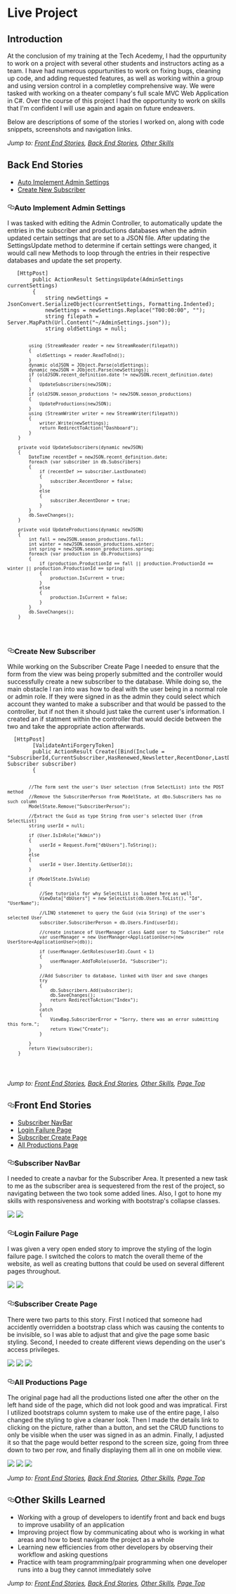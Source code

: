 <h1>Live Project</h1>
<h2>Introduction</h2>
<p>At the conclusion of my training at the Tech Acedemy, I had the oppurtunity to work on a project with several other students and instructors acting as a team. I have had numerous oppurtunities to work on fixing bugs, cleaning up code, and adding requested features, as well as working within a group and using version control in a completley comprehensive way. We were tasked with working on a theater company's full scale MVC Web Application in C#. Over the course of this project I had the opportunity to work on skills that I'm confident I will use again and again on future endeavers.</p>
<p>Below are descriptions of some of the stories I worked on, along with code snippets, screenshots and navigation links.</p>
<p><em>Jump to: <a href="#front-end-stories">Front End Stories</a>, <a href="#back-end-stories">Back End Stories</a>, <a href="#other-skills-learned">Other Skills</a></em></p>
<h2>Back End Stories</h2>
<ul>
  <li><a href="#sorting-network-table">Auto Implement Admin Settings</a></li>
  <li><a href="#sorting-network-table2">Create New Subscriber</a></li>
</ul>
<h3><a id="user-content-sorting-network-table" class="anchor" aria-hidden="true" href="#sorting-network-table"><svg class="octicon octicon-link" viewBox="0 0 16 16" version="1.1" width="16" height="16" aria-hidden="true"><path fill-rule="evenodd" d="M4 9h1v1H4c-1.5 0-3-1.69-3-3.5S2.55 3 4 3h4c1.45 0 3 1.69 3 3.5 0 1.41-.91 2.72-2 3.25V8.59c.58-.45 1-1.27 1-2.09C10 5.22 8.98 4 8 4H4c-.98 0-2 1.22-2 2.5S3 9 4 9zm9-3h-1v1h1c1 0 2 1.22 2 2.5S13.98 12 13 12H9c-.98 0-2-1.22-2-2.5 0-.83.42-1.64 1-2.09V6.25c-1.09.53-2 1.84-2 3.25C6 11.31 7.55 13 9 13h4c1.45 0 3-1.69 3-3.5S14.5 6 13 6z"></path></svg></a>Auto Implement Admin Settings</h3>
<p>I was tasked with editing the Admin Controller, to automatically update the entries in the subscriber and productions databases when the admin updated certain settings that are set to a JSON file. After updating the SettingsUpdate method to determine if certain settings were changed, it would call new Methods to loop through the entries in their respective databases and update the set property.</p>
<pre><code>   [HttpPost]
        public ActionResult SettingsUpdate(AdminSettings currentSettings)
        {
            string newSettings = JsonConvert.SerializeObject(currentSettings, Formatting.Indented);
            newSettings = newSettings.Replace("T00:00:00", "");
            string filepath = Server.MapPath(Url.Content("~/AdminSettings.json"));
            string oldSettings = null;
             
            using (StreamReader reader = new StreamReader(filepath))
            {
               oldSettings = reader.ReadToEnd();
            }
            dynamic oldJSON = JObject.Parse(oldSettings);
            dynamic newJSON = JObject.Parse(newSettings);
            if (oldJSON.recent_definition.date != newJSON.recent_definition.date)
            {
                UpdateSubscribers(newJSON);
            }
            if (oldJSON.season_productions != newJSON.season_productions)
            {
                UpdateProductions(newJSON);
            }
            using (StreamWriter writer = new StreamWriter(filepath))
            {
                writer.Write(newSettings);
                return RedirectToAction("Dashboard");
            }
        }

        private void UpdateSubscribers(dynamic newJSON)
        {
            DateTime recentDef = newJSON.recent_definition.date;
            foreach (var subscriber in db.Subscribers)
            {
                if (recentDef >= subscriber.LastDonated)
                {
                    subscriber.RecentDonor = false;
                }
                else
                {
                    subscriber.RecentDonor = true;
                }
            }
            db.SaveChanges();
        }

        private void UpdateProductions(dynamic newJSON)
        {
            int fall = newJSON.season_productions.fall;
            int winter = newJSON.season_productions.winter;
            int spring = newJSON.season_productions.spring;
            foreach (var production in db.Productions)
            {
                if (production.ProductionId == fall || production.ProductionId == winter || production.ProductionId == spring)
                {
                    production.IsCurrent = true;
                }
                else
                {
                    production.IsCurrent = false;
                }
            }
            db.SaveChanges();
        }       
</code></pre>
<h3><a id="user-content-sorting-network-table2" class="anchor" aria-hidden="true" href="#sorting-network-table"><svg class="octicon octicon-link" viewBox="0 0 16 16" version="1.1" width="16" height="16" aria-hidden="true"><path fill-rule="evenodd" d="M4 9h1v1H4c-1.5 0-3-1.69-3-3.5S2.55 3 4 3h4c1.45 0 3 1.69 3 3.5 0 1.41-.91 2.72-2 3.25V8.59c.58-.45 1-1.27 1-2.09C10 5.22 8.98 4 8 4H4c-.98 0-2 1.22-2 2.5S3 9 4 9zm9-3h-1v1h1c1 0 2 1.22 2 2.5S13.98 12 13 12H9c-.98 0-2-1.22-2-2.5 0-.83.42-1.64 1-2.09V6.25c-1.09.53-2 1.84-2 3.25C6 11.31 7.55 13 9 13h4c1.45 0 3-1.69 3-3.5S14.5 6 13 6z"></path></svg></a>Create New Subscriber</h3>
<p>While working on the Subscriber Create Page I needed to ensure that the form from the view was being properly submitted and the controller would successfully create a new subscriber to the database. While doing so, the main obstacle I ran into was how to deal with the user being in a normal role or admin role. If they were signed in as the admin they could select which account they wanted to make a subscriber and that would be passed to the controller, but if not then it should just take the current user's information. I created an if statment within the controller that would decide between the two and take the appropriate action afterwards.</p>
<pre><code>  [HttpPost]
        [ValidateAntiForgeryToken]
        public ActionResult Create([Bind(Include = "SubscriberId,CurrentSubscriber,HasRenewed,Newsletter,RecentDonor,LastDonated,LastDonationAmt,SpecialRequests,Notes")]  Subscriber subscriber)
        {
           
            //The form sent the user's User selection (from SelectList) into the POST method
            //Remove the SubscriberPerson from ModelState, at dbo.Subscribers has no such column
            ModelState.Remove("SubscriberPerson");

            //Extract the Guid as type String from user's selected User (from SelectList)
            string userId = null;

            if (User.IsInRole("Admin"))
            {
                userId = Request.Form["dbUsers"].ToString();
            }
            else 
            { 
                userId = User.Identity.GetUserId();
            }

            if (ModelState.IsValid)
            {
              
                //See tutorials for why SelectList is loaded here as well
                ViewData["dbUsers"] = new SelectList(db.Users.ToList(), "Id", "UserName");

                //LINQ statemenet to query the Guid (via String) of the user's selected User
                subscriber.SubscriberPerson = db.Users.Find(userId);

                //create instance of UserManager class &add user to "Subscriber" role
                var userManager = new UserManager<ApplicationUser>(new UserStore<ApplicationUser>(db));

                if (userManager.GetRoles(userId).Count < 1)
                {
                    userManager.AddToRole(userId, "Subscriber");
                }

                //Add Subscriber to database, linked with User and save changes
                try
                {
                    db.Subscribers.Add(subscriber);
                    db.SaveChanges();
                    return RedirectToAction("Index");
                }
                catch
                {
                    ViewBag.SubscriberError = "Sorry, there was an error submitting this form.";
                    return View("Create");
                }
                
            }
            return View(subscriber);
        }    
</code></pre>
<p><em>Jump to: <a href="#front-end-stories">Front End Stories</a>, <a href="#back-end-stories">Back End Stories</a>, <a href="#other-skills-learned">Other Skills</a>, <a href="#live-project">Page Top</a></em></p>
<h2><a id="user-content-front-end-stories" class="anchor" aria-hidden="true" href="#front-end-stories"><svg class="octicon octicon-link" viewBox="0 0 16 16" version="1.1" width="16" height="16" aria-hidden="true"><path fill-rule="evenodd" d="M4 9h1v1H4c-1.5 0-3-1.69-3-3.5S2.55 3 4 3h4c1.45 0 3 1.69 3 3.5 0 1.41-.91 2.72-2 3.25V8.59c.58-.45 1-1.27 1-2.09C10 5.22 8.98 4 8 4H4c-.98 0-2 1.22-2 2.5S3 9 4 9zm9-3h-1v1h1c1 0 2 1.22 2 2.5S13.98 12 13 12H9c-.98 0-2-1.22-2-2.5 0-.83.42-1.64 1-2.09V6.25c-1.09.53-2 1.84-2 3.25C6 11.31 7.55 13 9 13h4c1.45 0 3-1.69 3-3.5S14.5 6 13 6z"></path></svg></a>Front End Stories</h2>
<ul>
 <li><a href="#button-sizing-bug">Subscriber NavBar</a></li>
 <li><a href="#button-sizing-bug2">Login Failure Page</a></li>
 <li><a href="#button-sizing-bug3">Subscriber Create Page</a></li>
 <li><a href="#button-sizing-bug4">All Productions Page</a></li>
</ul>
<h3><a id="user-content-button-sizing-bug" class="anchor" aria-hidden="true" href="#button-sizing-bug"><svg class="octicon octicon-link" viewBox="0 0 16 16" version="1.1" width="16" height="16" aria-hidden="true"><path fill-rule="evenodd" d="M4 9h1v1H4c-1.5 0-3-1.69-3-3.5S2.55 3 4 3h4c1.45 0 3 1.69 3 3.5 0 1.41-.91 2.72-2 3.25V8.59c.58-.45 1-1.27 1-2.09C10 5.22 8.98 4 8 4H4c-.98 0-2 1.22-2 2.5S3 9 4 9zm9-3h-1v1h1c1 0 2 1.22 2 2.5S13.98 12 13 12H9c-.98 0-2-1.22-2-2.5 0-.83.42-1.64 1-2.09V6.25c-1.09.53-2 1.84-2 3.25C6 11.31 7.55 13 9 13h4c1.45 0 3-1.69 3-3.5S14.5 6 13 6z"></path></svg></a>Subscriber NavBar</h3>
<p>I needed to create a navbar for the Subscriber Area. It presented a new task to me as the subscriber area is sequestered from the rest of the project, so navigating between the two took some added lines. Also, I got to hone my skills with responsiveness and working with bootstrap's collapse classes.</p>
<img src="Screenshots/Sub_Navbar_After_1.png">
<img src="Screenshots/Sub_Navbar_After_3.png">
<h3><a id="user-content-button-sizing-bug2" class="anchor" aria-hidden="true" href="#button-sizing-bug"><svg class="octicon octicon-link" viewBox="0 0 16 16" version="1.1" width="16" height="16" aria-hidden="true"><path fill-rule="evenodd" d="M4 9h1v1H4c-1.5 0-3-1.69-3-3.5S2.55 3 4 3h4c1.45 0 3 1.69 3 3.5 0 1.41-.91 2.72-2 3.25V8.59c.58-.45 1-1.27 1-2.09C10 5.22 8.98 4 8 4H4c-.98 0-2 1.22-2 2.5S3 9 4 9zm9-3h-1v1h1c1 0 2 1.22 2 2.5S13.98 12 13 12H9c-.98 0-2-1.22-2-2.5 0-.83.42-1.64 1-2.09V6.25c-1.09.53-2 1.84-2 3.25C6 11.31 7.55 13 9 13h4c1.45 0 3-1.69 3-3.5S14.5 6 13 6z"></path></svg></a>Login Failure Page</h3>
<p>I was given a very open ended story to improve the styling of the login failure page. I switched the colors to match the overall theme of the website, as well as creating buttons that could be used on several different pages throughout.</p>
<img src="Screenshots/Login_Error_Before.png">
<img src="Screenshots/Login_Error_After.png">
<h3><a id="user-content-button-sizing-bug3" class="anchor" aria-hidden="true" href="#button-sizing-bug"><svg class="octicon octicon-link" viewBox="0 0 16 16" version="1.1" width="16" height="16" aria-hidden="true"><path fill-rule="evenodd" d="M4 9h1v1H4c-1.5 0-3-1.69-3-3.5S2.55 3 4 3h4c1.45 0 3 1.69 3 3.5 0 1.41-.91 2.72-2 3.25V8.59c.58-.45 1-1.27 1-2.09C10 5.22 8.98 4 8 4H4c-.98 0-2 1.22-2 2.5S3 9 4 9zm9-3h-1v1h1c1 0 2 1.22 2 2.5S13.98 12 13 12H9c-.98 0-2-1.22-2-2.5 0-.83.42-1.64 1-2.09V6.25c-1.09.53-2 1.84-2 3.25C6 11.31 7.55 13 9 13h4c1.45 0 3-1.69 3-3.5S14.5 6 13 6z"></path></svg></a>Subscriber Create Page</h3>
<p>There were two parts to this story. First I noticed that someone had accidently overridden a bootstrap class which was causing the contents to be invisible, so I was able to adjust that and give the page some basic styling. Second, I needed to create different views depending on the user's access privileges.</p>
<img src="Screenshots/Sub_Create_Admin.png">
<img src="Screenshots/Sub_Create_menber.png">
<img src="Screenshots/Sub_Create_Logged_Out.png">
<h3><a id="user-content-button-sizing-bug4" class="anchor" aria-hidden="true" href="#button-sizing-bug"><svg class="octicon octicon-link" viewBox="0 0 16 16" version="1.1" width="16" height="16" aria-hidden="true"><path fill-rule="evenodd" d="M4 9h1v1H4c-1.5 0-3-1.69-3-3.5S2.55 3 4 3h4c1.45 0 3 1.69 3 3.5 0 1.41-.91 2.72-2 3.25V8.59c.58-.45 1-1.27 1-2.09C10 5.22 8.98 4 8 4H4c-.98 0-2 1.22-2 2.5S3 9 4 9zm9-3h-1v1h1c1 0 2 1.22 2 2.5S13.98 12 13 12H9c-.98 0-2-1.22-2-2.5 0-.83.42-1.64 1-2.09V6.25c-1.09.53-2 1.84-2 3.25C6 11.31 7.55 13 9 13h4c1.45 0 3-1.69 3-3.5S14.5 6 13 6z"></path></svg></a>All Productions Page</h3>
<p>The original page had all the productions listed one after the other on the left hand side of the page, which did not look good and was impratical. First I utilized bootstraps column system to make use of the entire page, I also changed the styling to give a cleaner look. Then I made the details link to clicking on the picture, rather than a button, and set the CRUD functions to only be visible when the user was signed in as an admin. Finally, I adjusted it so that the page would better respond to the screen size, going from three down to two per row, and finally displaying them all in one on mobile view.</p>
<img src="Screenshots/Production_Index_Before_2.png">
<img src="Screenshots/Production_Index_After_1.png">
<img src="Screenshots/Production_Index_After_2.png">
<p><em>Jump to: <a href="#front-end-stories">Front End Stories</a>, <a href="#back-end-stories">Back End Stories</a>, <a href="#other-skills-learned">Other Skills</a>, <a href="#live-project">Page Top</a></em></p>
<h2><a id="user-content-other-skills-learned" class="anchor" aria-hidden="true" href="#other-skills-learned"><svg class="octicon octicon-link" viewBox="0 0 16 16" version="1.1" width="16" height="16" aria-hidden="true"><path fill-rule="evenodd" d="M4 9h1v1H4c-1.5 0-3-1.69-3-3.5S2.55 3 4 3h4c1.45 0 3 1.69 3 3.5 0 1.41-.91 2.72-2 3.25V8.59c.58-.45 1-1.27 1-2.09C10 5.22 8.98 4 8 4H4c-.98 0-2 1.22-2 2.5S3 9 4 9zm9-3h-1v1h1c1 0 2 1.22 2 2.5S13.98 12 13 12H9c-.98 0-2-1.22-2-2.5 0-.83.42-1.64 1-2.09V6.25c-1.09.53-2 1.84-2 3.25C6 11.31 7.55 13 9 13h4c1.45 0 3-1.69 3-3.5S14.5 6 13 6z"></path></svg></a>Other Skills Learned</h2>
<ul>
<li>Working with a group of developers to identify front and back end bugs to improve usability of an application</li>
<li>Improving project flow by communicating about who is working in what areas and how to best navigate the project as a whole</li>
<li>Learning new efficiencies from other developers by observing their workflow and asking questions</li>
<li>Practice with team programming/pair programming when one developer runs into a bug they cannot immediately solve</li>
</ul>
<p><em>Jump to: <a href="#front-end-stories">Front End Stories</a>, <a href="#back-end-stories">Back End Stories</a>, <a href="#other-skills-learned">Other Skills</a>, <a href="#live-project">Page Top</a></em></p>
